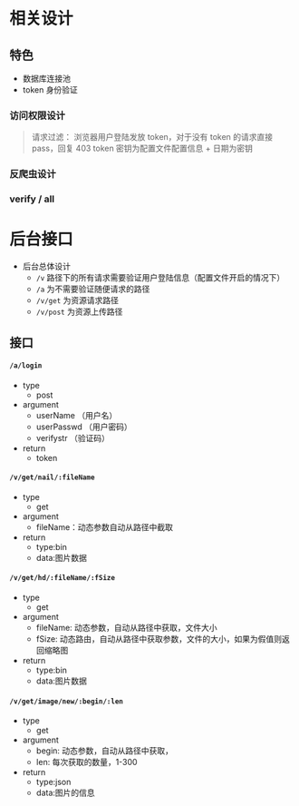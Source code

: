 # 相关设计

## 特色

-   数据库连接池
-   token 身份验证

### 访问权限设计

> 请求过滤： 浏览器用户登陆发放 token，对于没有 token 的请求直接 pass，回复 403
> token 密钥为配置文件配置信息 + 日期为密钥

### 反爬虫设计

### verify / all

# 后台接口

-   后台总体设计
    -   `/v` 路径下的所有请求需要验证用户登陆信息（配置文件开启的情况下）
    -   `/a` 为不需要验证随便请求的路径
    -   `/v/get` 为资源请求路径
    -   `/v/post` 为资源上传路径

## 接口

#### `/a/login`

-   type
    -   post
-   argument
    -   userName （用户名）
    -   userPasswd （用户密码）
    -   verifystr （验证码）
-   return
    -   token

#### `/v/get/nail/:fileName`

-   type
    -   get
-   argument
    -   fileName：动态参数自动从路径中截取
-   return
    -   type:bin
    -   data:图片数据

#### `/v/get/hd/:fileName/:fSize`

-   type
    -   get
-   argument
    -   fileName: 动态参数，自动从路径中获取，文件大小
    -   fSize: 动态路由，自动从路径中获取参数，文件的大小，如果为假值则返回缩略图
-   return
    -   type:bin
    -   data:图片数据

#### `/v/get/image/new/:begin/:len`

-   type
    -   get
-   argument
    -   begin: 动态参数，自动从路径中获取，
    -   len: 每次获取的数量，1-300
-   return
    -   type:json
    -   data:图片的信息
